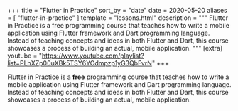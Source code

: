 +++
title = "Flutter in Practice"
sort_by = "date"
date = 2020-05-20
aliases = [
  "flutter-in-practice"
]
template = "lessons.html"
description = """
Flutter in Practice is a free programming course that teaches how to write a mobile application using Flutter framework and Dart programming language. Instead of teaching concepts and ideas in both Flutter and Dart, this course showcases a process of building an actual, mobile application.
"""
[extra]
youtube = "https://www.youtube.com/playlist?list=PLhXZp00uXBk5TSY6YOdmpzp1yG3QbFvrN"
+++

Flutter in Practice is a **free** programming course that teaches how to write a mobile application using Flutter framework and Dart programming language. Instead of teaching concepts and ideas in both Flutter and Dart, this course showcases a process of building an actual, mobile application.
